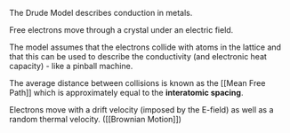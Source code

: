 The Drude Model describes conduction in metals.

Free electrons move through a crystal under an electric field.

The model assumes that the electrons collide with atoms in the lattice and that this can be used to describe the conductivity (and electronic heat capacity) - like a pinball machine.

The average distance between collisions is known as the [[Mean Free Path]] which is approximately equal to the **interatomic spacing**.

Electrons move with a drift velocity (imposed by the E-field) as well as a random thermal velocity. ([[Brownian Motion]])

